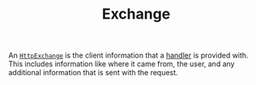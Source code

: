 ---
layout: folder
title: Exchange
body: |
    An [`HttpExchange`](https://docs.oracle.com/en/java/javase/11/docs/api/jdk.httpserver/com/sun/net/httpserver/HttpExchange.html) is the client information that a [handler](/simplehttpserver/handler) is provided with. This includes information like where it came from, the user, and any additional information that is sent with the request.
---